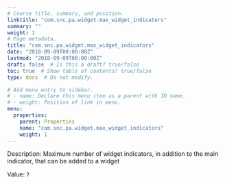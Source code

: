 ```yaml
---
# Course title, summary, and position.
linktitle: "com.snc.pa.widget.max_widget_indicators"
summary: ""
weight: 1
# Page metadata.
title: "com.snc.pa.widget.max_widget_indicators"
date: "2018-09-09T00:00:00Z"
lastmod: "2018-09-09T00:00:00Z"
draft: false  # Is this a draft? true/false
toc: true  # Show table of contents? true/false
type: docs  # Do not modify.

# Add menu entry to sidebar.
# - name: Declare this menu item as a parent with ID name.
# - weight: Position of link in menu.
menu:
  properties:
    parent: Properties
    name: "com.snc.pa.widget.max_widget_indicators"
    weight: 1
---
```


Description: Maximum number of widget indicators, in addition to the main indicator, that can be added to a widget


Value: `7`